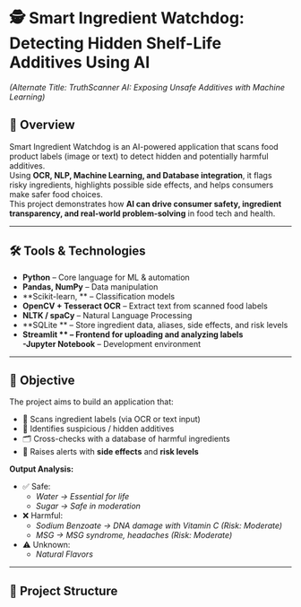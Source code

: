 # 🕵️ Smart Ingredient Watchdog: Detecting Hidden Shelf-Life Additives Using AI
*(Alternate Title: TruthScanner AI: Exposing Unsafe Additives with Machine Learning)*

## 📌 Overview
Smart Ingredient Watchdog is an AI-powered application that scans food product labels (image or text) to detect hidden and potentially harmful additives.  
Using **OCR, NLP, Machine Learning, and Database integration**, it flags risky ingredients, highlights possible side effects, and helps consumers make safer food choices.  
This project demonstrates how **AI can drive consumer safety, ingredient transparency, and real-world problem-solving** in food tech and health.

---

## 🛠 Tools & Technologies
- **Python** – Core language for ML & automation  
- **Pandas, NumPy** – Data manipulation  
- **Scikit-learn, ** – Classification models    
- **OpenCV + Tesseract OCR** – Extract text from scanned food labels  
- **NLTK / spaCy** – Natural Language Processing  
- **SQLite ** – Store ingredient data, aliases, side effects, and risk levels  
- **Streamlit ** – Frontend for uploading and analyzing labels  
-Jupyter Notebook** – Development environment  


---

## 🎯 Objective
The project aims to build an application that:  
- 📸 Scans ingredient labels (via OCR or text input)  
- 🔎 Identifies suspicious / hidden additives  
- 🗂 Cross-checks with a database of harmful ingredients  
- 🚨 Raises alerts with **side effects** and **risk levels**


**Output Analysis:**  
- ✅ Safe:  
  - *Water → Essential for life*  
  - *Sugar → Safe in moderation*  
- ❌ Harmful:  
  - *Sodium Benzoate → DNA damage with Vitamin C (Risk: Moderate)*  
  - *MSG → MSG syndrome, headaches (Risk: Moderate)*  
- ⚠ Unknown:  
  - *Natural Flavors*  

---

## 📂 Project Structure
